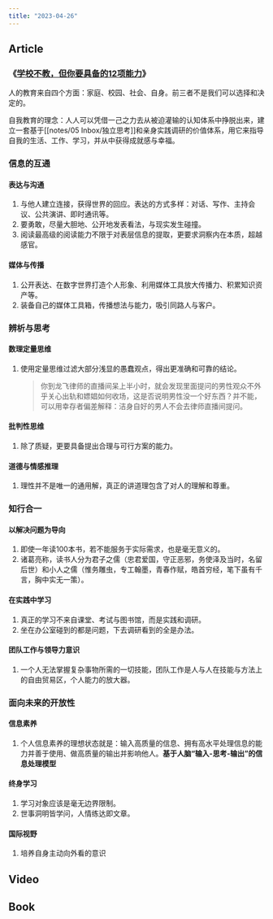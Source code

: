 ```yaml
---
title: "2023-04-26"
---
```

## Article
### 《[学校不教，但你要具备的12项能力](https://mp.weixin.qq.com/s/HT8MlqekRf0Rqx1YFJ7Usg)》
  人的教育来自四个方面：家庭、校园、社会、自身。前三者不是我们可以选择和决定的。
  
  自我教育的理念：人人可以凭借一己之力去从被迫灌输的认知体系中挣脱出来，建立一套基于[[notes/05 Inbox/独立思考]]和亲身实践调研的价值体系，用它来指导自我的生活、工作、学习，并从中获得成就感与幸福。
  
  ### 信息的互通
 #### 表达与沟通
 1. 与他人建立连接，获得世界的回应。表达的方式多样：对话、写作、主持会议、公共演讲、即时通讯等。
 2. 要勇敢，尽量大胆地、公开地发表看法，与现实发生碰撞。
 3. 阅读最高级的阅读能力不限于对表层信息的提取，更要求洞察内在本质，超越感官。
#### 媒体与传播
1. 公开表达、在数字世界打造个人形象、利用媒体工具放大传播力、积累知识资产等。
2. 装备自己的媒体工具箱，传播想法与能力，吸引同路人与客户。
### 辨析与思考
#### 数理定量思维
1. 使用定量思维过滤大部分浅显的愚蠢观点，得出更准确和可靠的结论。
   >你到龙飞律师的直播间呆上半小时，就会发现里面提问的男性观众不外乎关心出轨和嫖娼如何收场，这是否说明男性没一个好东西？并不能，可以用幸存者偏差解释：洁身自好的男人不会去律师直播间提问。
#### 批判性思维
1. 除了质疑，更要具备提出合理与可行方案的能力。
#### 道德与情感推理
1. 理性并不是唯一的通用解，真正的讲道理包含了对人的理解和尊重。
### 知行合一
#### 以解决问题为导向
1. 即使一年读100本书，若不能服务于实际需求，也是毫无意义的。
2. 诸葛亮称，读书人分为君子之儒（忠君爱国，守正恶邪，务使泽及当时，名留后世）和小人之儒（惟务雕虫，专工翰墨，青春作赋，皓首穷经，笔下虽有千言，胸中实无一策）。
#### 在实践中学习
1. 真正的学习不来自课堂、考试与图书馆，而是实践和调研。
2. 坐在办公室碰到的都是问题，下去调研看到的全是办法。
#### 团队工作与领导力意识
1. 一个人无法掌握复杂事物所需的一切技能，团队工作是人与人在技能与方法上的自由贸易区，个人能力的放大器。
### 面向未来的开放性
#### 信息素养
1. 个人信息素养的理想状态就是：输入高质量的信息、拥有高水平处理信息的能力并善于使用、做高质量的输出并影响他人。**基于人脑“输入-思考-输出”的信息处理模型**
#### 终身学习
1. 学习对象应该是毫无边界限制。
2. 世事洞明皆学问，人情练达即文章。
#### 国际视野
1. 培养自身主动向外看的意识
## Video

## Book

